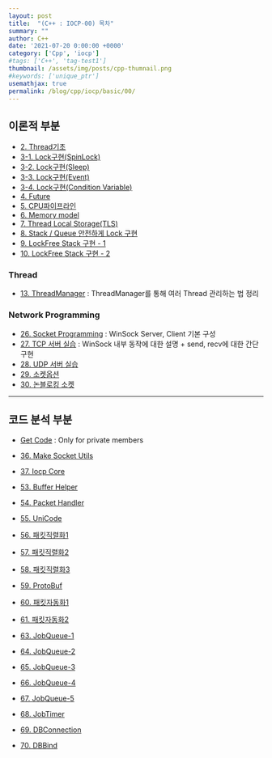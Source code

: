 ```yaml
---
layout: post
title:  "(C++ : IOCP-00) 목차"
summary: ""
author: C++
date: '2021-07-20 0:00:00 +0000'
category: ['Cpp', 'iocp']
#tags: ['C++', 'tag-test1']
thumbnail: /assets/img/posts/cpp-thumnail.png
#keywords: ['unique_ptr']
usemathjax: true
permalink: /blog/cpp/iocp/basic/00/
---
```


## 이론적 부분

* [2. Thread기초](/blog/cpp/iocp/basic/2/)
* [3-1. Lock구현(SpinLock)](/blog/cpp/iocp/basic/3-1/)
* [3-2. Lock구현(Sleep)](/blog/cpp/iocp/basic/3-2/)
* [3-3. Lock구현(Event)](/blog/cpp/iocp/basic/3-3/)
* [3-4. Lock구현(Condition Variable)](/blog/cpp/iocp/basic/3-4/)
* [4. Future](/blog/cpp/iocp/basic/4/)
* [5. CPU파이프라인](/blog/cpp/iocp/basic/5/)
* [6. Memory model](/blog/cpp/iocp/basic/6/)
* [7. Thread Local Storage(TLS)](/blog/cpp/iocp/basic/7/)
* [8. Stack / Queue 안전하게 Lock 구현](/blog/cpp/iocp/basic/8/)
* [9. LockFree Stack 구현 - 1](/blog/cpp/iocp/basic/9/)
* [10. LockFree Stack 구현 - 2](/blog/cpp/iocp/basic/10/)

### Thread

* [13. ThreadManager](/blog/cpp/iocp/basic/13/) : ThreadManager를 통해 여러 Thread 관리하는 법 정리

### Network Programming

* [26. Socket Programming](/blog/cpp/iocp/basic/26/) : WinSock Server, Client 기본 구성
* [27. TCP 서버 실습](/blog/cpp/iocp/basic/27/) : WinSock 내부 동작에 대한 설명 + send, recv에 대한 간단 구현
* [28. UDP 서버 실습](/blog/cpp/iocp/basic/28/)
* [29. 소켓옵션](/blog/cpp/iocp/basic/29/)
* [30. 논블로킹 소켓](/blog/cpp/iocp/basic/30/)

---

## 코드 분석 부분

* [Get Code](https://github.com/EasyCoding-7/IOCP-Example) : Only for private members

* [36. Make Socket Utils](https://github.com/EasyCoding-7/IOCP-Example/tree/master/36.Socket%20Utils)
* [37. Iocp Core](https://github.com/EasyCoding-7/IOCP-Example/tree/master/37.IocpCore)
* [53. Buffer Helper](https://github.com/EasyCoding-7/IOCP-Example/tree/master/53.Buffer%20Helpers)
* [54. Packet Handler](https://github.com/EasyCoding-7/IOCP-Example/tree/master/54.PacketHandler)
* [55. UniCode](https://github.com/EasyCoding-7/IOCP-Example/tree/master/55.Unicode)
* [56. 패킷직렬화1](https://github.com/EasyCoding-7/IOCP-Example/tree/master/56.Serialize-packet-1)
* [57. 패킷직렬화2](https://github.com/EasyCoding-7/IOCP-Example/tree/master/57.Serialize-packet-2)
* [58. 패킷직렬화3](https://github.com/EasyCoding-7/IOCP-Example/tree/master/58.Serialize-packet-3)
* [59. ProtoBuf](https://github.com/EasyCoding-7/IOCP-Example/tree/master/59.Protobuf)
* [60. 패킷자동화1](https://github.com/EasyCoding-7/IOCP-Example/tree/master/60.Packet-Automation-1)
* [61. 패킷자동화2](https://github.com/EasyCoding-7/IOCP-Example/tree/master/60.Packet-Automation-2)
* [63. JobQueue-1](https://github.com/EasyCoding-7/IOCP-Example/tree/master/63.JobQueue-1)
* [64. JobQueue-2](https://github.com/EasyCoding-7/IOCP-Example/tree/master/64.JobQueue-2)
* [65. JobQueue-3](https://github.com/EasyCoding-7/IOCP-Example/tree/master/65.JobQueue-3)
* [66. JobQueue-4](https://github.com/EasyCoding-7/IOCP-Example/tree/master/66.JobQueue-4)
* [67. JobQueue-5](https://github.com/EasyCoding-7/IOCP-Example/tree/master/67.JobQueue-5)
* [68. JobTimer](https://github.com/EasyCoding-7/IOCP-Example/tree/master/68.JobTimer)
* [69. DBConnection](https://github.com/EasyCoding-7/IOCP-Example/tree/master/69.DBConnection)
* [70. DBBind](https://github.com/EasyCoding-7/IOCP-Example/tree/master/70.DBBind)